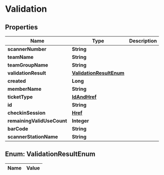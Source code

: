 
# Validation

## Properties
Name | Type | Description | Notes
------------ | ------------- | ------------- | -------------
**scannerNumber** | **String** |  |  [optional]
**teamName** | **String** |  |  [optional]
**teamGroupName** | **String** |  |  [optional]
**validationResult** | [**ValidationResultEnum**](#ValidationResultEnum) |  |  [optional]
**created** | **Long** |  |  [optional]
**memberName** | **String** |  |  [optional]
**ticketType** | [**IdAndHref**](IdAndHref.md) |  |  [optional]
**id** | **String** |  |  [optional]
**checkinSession** | [**Href**](Href.md) |  |  [optional]
**remainingValidUseCount** | **Integer** |  |  [optional]
**barCode** | **String** |  |  [optional]
**scannerStationName** | **String** |  |  [optional]


<a name="ValidationResultEnum"></a>
## Enum: ValidationResultEnum
Name | Value
---- | -----



